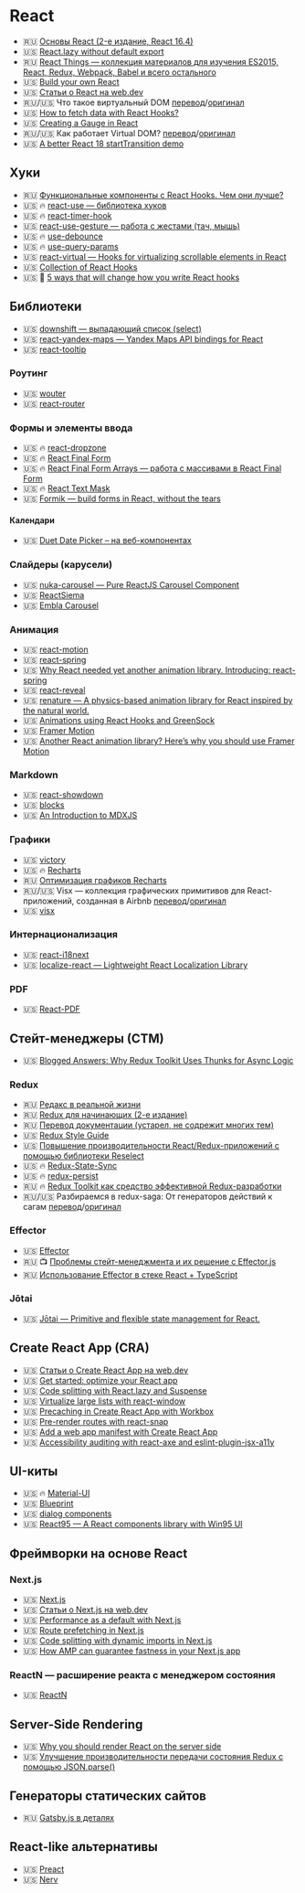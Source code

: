 # React

<!--
* 🇺🇸 []()
* 🇷🇺 []()
* 🏳 []()
* 🇷🇺/🇺🇸 [перевод]()/[оригинал]()
🔥 📺 
-->

* 🇷🇺 [Основы React (2-е издание, React 16.4)](https://yadi.sk/d/E31I1kD7_onkwg/React-v2.0.0)
* 🇺🇸 [React.lazy without default export](https://dev.to/iamandrewluca/react-lazy-without-default-export-4b65)
* 🇷🇺 [React Things — коллекция материалов для изучения ES2015, React, Redux, Webpack, Babel и всего остального](https://github.com/rtivital/react-things)
* 🇺🇸 [Build your own React](https://pomb.us/build-your-own-react/)
* 🇺🇸 [Статьи о React на web.dev](https://web.dev/react/)
* 🇷🇺/🇺🇸 Что такое виртуальный DOM [перевод](https://www.awesomeandrew.ru/2019/03/28/%D1%87%D1%82%D0%BE-%D1%82%D0%B0%D0%BA%D0%BE%D0%B5-%D0%B2%D0%B8%D1%80%D1%82%D1%83%D0%B0%D0%BB%D1%8C%D0%BD%D1%8B%D0%B9-dom/)/[оригинал](https://bitsofco.de/understanding-the-virtual-dom/)
* 🇺🇸 [How to fetch data with React Hooks?](https://www.robinwieruch.de/react-hooks-fetch-data)
* 🇺🇸 [Creating a Gauge in React](https://wattenberger.com/blog/gauge)
* 🇷🇺/🇺🇸 Как работает Virtual DOM? [перевод](https://medium.com/@abraztsov/how-virtual-dom-work-567128ed77e9)/[оригинал](https://medium.com/@rajaraodv/the-inner-workings-of-virtual-dom-666ee7ad47cf)
* 🇺🇸 [A better React 18 startTransition demo](https://swizec.com/blog/a-better-react-18-starttransition-demo/)

## Хуки

* 🇷🇺 [Функциональные компоненты с React Hooks. Чем они лучше?](https://habr.com/ru/post/443488/)
* 🇺🇸 🔥 [react-use — библиотека хуков](https://github.com/streamich/react-use)
* 🇺🇸 🔥 [react-timer-hook](https://github.com/amrlabib/react-timer-hook)
* 🇺🇸 [react-use-gesture — работа с жестами (тач, мышь)](https://github.com/react-spring/react-use-gesture)
* 🇺🇸 🔥 [use-debounce](https://www.npmjs.com/package/use-debounce)
* 🇺🇸 🔥 [use-query-params](https://www.npmjs.com/package/use-query-params)
* 🇺🇸 [react-virtual — Hooks for virtualizing scrollable elements in React](https://github.com/tannerlinsley/react-virtual)
* 🇺🇸 [Collection of React Hooks](https://nikgraf.github.io/react-hooks/)
* 🇺🇸 🤔 [5 ways that will change how you write React hooks](https://dev.to/adamklein/5-ways-that-will-change-how-you-write-react-hooks-1h71)

## Библиотеки

* 🇺🇸 [downshift — выпадающий список (select)](https://github.com/downshift-js/downshift)
* 🇺🇸 [react-yandex-maps — Yandex Maps API bindings for React](https://github.com/gribnoysup/react-yandex-maps)
* 🇺🇸 [react-tooltip](https://wwayne.github.io/react-tooltip/)

### Роутинг

* 🇺🇸 [wouter](https://github.com/molefrog/wouter)
* 🇺🇸 [react-router](https://reactrouter.com/)

### Формы и элементы ввода

* 🇺🇸 🔥 [react-dropzone](https://react-dropzone.netlify.com/)
* 🇺🇸 🔥 [React Final Form](https://final-form.org/react)
* 🇺🇸 🔥 [React Final Form Arrays — работа с массивами в React Final Form](https://www.npmjs.com/package/react-final-form-arrays)
* 🇺🇸 🔥 [React Text Mask](https://github.com/text-mask/text-mask/tree/master/react/#readme)
* 🇺🇸 [Formik — build forms in React, without the tears](https://jaredpalmer.com/formik)

#### Календари

* 🇺🇸 [Duet Date Picker – на веб-компонентах](https://github.com/duetds/date-picker#usage-with-react)

### Слайдеры (карусели)

* 🇺🇸 [nuka-carousel — Pure ReactJS Carousel Component](https://github.com/FormidableLabs/nuka-carousel)
* 🇺🇸 [ReactSiema](https://www.npmjs.com/package/react-siema)
* 🇺🇸 [Embla Carousel](https://davidcetinkaya.github.io/embla-carousel/)

### Анимация

* 🇺🇸 [react-motion](https://github.com/chenglou/react-motion)
* 🇺🇸 [react-spring](https://www.react-spring.io/docs/hooks/basics)
* 🇺🇸 [Why React needed yet another animation library. Introducing: react-spring](https://blog.usejournal.com/why-react-needed-yet-another-animation-library-introducing-react-spring-8212e424c5ce)
* 🇺🇸 [react-reveal](https://github.com/rnosov/react-reveal)
* 🇺🇸 [renature — A physics-based animation library for React inspired by the natural world.](https://formidable.com/open-source/renature/)
* 🇺🇸 [Animations using React Hooks and GreenSock](https://blog.logrocket.com/animations-react-hooks-greensock/)
* 🇺🇸 [Framer Motion](https://www.framer.com/motion/)
* 🇺🇸 [Another React animation library? Here’s why you should use Framer Motion](https://blog.logrocket.com/another-react-animation-library-heres-why-you-should-use-framer-motion/)

### Markdown

* 🇺🇸 [react-showdown](https://github.com/jerolimov/react-showdown)
* 🇺🇸 [blocks](https://mdx-blocks.com/)
* 🇺🇸 [An Introduction to MDXJS](https://css-tricks.com/an-introduction-to-mdxjs/)

### Графики

* 🇺🇸 [victory](https://formidable.com/open-source/victory/)
* 🇺🇸 🔥 [Recharts](http://recharts.org/en-US/)
* 🇷🇺 [Оптимизация графиков Recharts](https://tproger.ru/articles/recharts-optimization/)
* 🇷🇺/🇺🇸 Visx — коллекция графических примитивов для React-приложений, созданная в Airbnb [перевод](https://habr.com/ru/company/ruvds/blog/521068/)/[оригинал](https://medium.com/airbnb-engineering/introducing-visx-from-airbnb-fd6155ac4658)
* 🇺🇸 [visx](https://airbnb.io/visx)

### Интернационализация

* 🇺🇸 [react-i18next](https://react.i18next.com/)
* 🇺🇸 [localize-react — Lightweight React Localization Library](https://github.com/yankouskia/localize-react)

### PDF

* 🇺🇸 [React-PDF](https://github.com/wojtekmaj/react-pdf)

## Стейт-менеджеры (СТМ)

* 🇺🇸 [Blogged Answers: Why Redux Toolkit Uses Thunks for Async Logic](https://blog.isquaredsoftware.com/2020/02/blogged-answers-why-redux-toolkit-uses-thunks-for-async-logic/)

### Redux

* 🇷🇺 [Редакс в реальной жизни](https://iamakulov.com/talks/redux-in-real-life/)
* 🇷🇺 [Redux для начинающих (2-е издание)](https://yadi.sk/d/E31I1kD7_onkwg/Redux-v2.0.0)
* 🇷🇺 [Перевод документации (устарел, не содрежит многих тем)](https://rajdee.gitbooks.io/redux-in-russian/content/)
* 🇺🇸 [Redux Style Guide](https://redux.js.org/style-guide/style-guide/)
* 🇺🇸 [Повышение производительности React/Redux-приложений с помощью библиотеки Reselect](https://medium.com/better-programming/increase-your-react-redux-application-performance-with-reselect-library-3f4d632a08c5)
* 🇺🇸 🔥 [Redux-State-Sync](https://www.npmjs.com/package/redux-state-sync)
* 🇺🇸 🔥 [redux-persist](https://github.com/rt2zz/redux-persist)
* 🇷🇺 🔥 [Redux Toolkit как средство эффективной Redux-разработки](https://habr.com/ru/company/inobitec/blog/481288/)
* 🇷🇺/🇺🇸 Разбираемся в redux-saga: От генераторов действий к сагам [перевод](https://habr.com/ru/post/351168/)/[оригинал](https://blog.logrocket.com/understanding-redux-saga-from-action-creators-to-sagas-2587298b5e71/)

### Effector

* 🇺🇸 [Effector](https://effector.now.sh/)
* 🇷🇺 📺 [Проблемы стейт-менеджмента и их решение с Effector.js](https://www.youtube.com/watch?v=48XSmEIqbkI)
* 🇷🇺 [Использование Effector в стеке React + TypeScript](https://habr.com/ru/company/domclick/blog/532016/)

### Jōtai

* 🇺🇸 [Jōtai — Primitive and flexible state management for React.](https://github.com/pmndrs/jotai)

## Create React App (CRA)

* 🇺🇸 [Статьи о Create React App на web.dev](https://web.dev/react/#create-react-app)
* 🇺🇸 [Get started: optimize your React app](https://web.dev/get-started-optimize-react/)
* 🇺🇸 [Code splitting with React.lazy and Suspense](https://web.dev/code-splitting-suspense/)
* 🇺🇸 [Virtualize large lists with react-window](https://web.dev/virtualize-long-lists-react-window/)
* 🇺🇸 [Precaching in Create React App with Workbox](https://web.dev/precache-with-workbox-react/)
* 🇺🇸 [Pre-render routes with react-snap](https://web.dev/prerender-with-react-snap/)
* 🇺🇸 [Add a web app manifest with Create React App](https://web.dev/add-manifest-react/)
* 🇺🇸 [Accessibility auditing with react-axe and eslint-plugin-jsx-a11y](https://web.dev/accessibility-auditing-react/)

## UI-киты

* 🇺🇸 🔥 [Material-UI](https://material-ui.com/ru/)
* 🇺🇸 [Blueprint](https://blueprintjs.com/docs/)
* 🇺🇸 [dialog components](https://dialogs.github.io/dialog-web-components/)
* 🇺🇸 [React95 — A React components library with Win95 UI](https://github.com/React95/React95)

## Фреймворки на основе React

### Next.js

* 🇺🇸 [Next.js](https://nextjs.org/)
* 🇺🇸 [Статьи о Next.js на web.dev](https://web.dev/react/#next.js)
* 🇺🇸 [Performance as a default with Next.js](https://web.dev/performance-as-a-default-with-nextjs/)
* 🇺🇸 [Route prefetching in Next.js](https://web.dev/route-prefetching-in-nextjs/)
* 🇺🇸 [Code splitting with dynamic imports in Next.js](https://web.dev/code-splitting-with-dynamic-imports-in-nextjs/)
* 🇺🇸 [How AMP can guarantee fastness in your Next.js app](https://web.dev/how-amp-can-guarantee-fastness-in-your-nextjs-app/)

### ReactN — расширение реакта с менеджером состояния

* 🇺🇸 [ReactN](https://github.com/CharlesStover/reactn)

## Server-Side Rendering

* 🇺🇸 [Why you should render React on the server side](https://blog.logrocket.com/why-you-should-render-react-on-the-server-side-a50507163b79/)
* 🇺🇸 [Улучшение производительности передачи состояния Redux с помощью JSON.parse()](https://joreteg.com/blog/improving-redux-state-transfer-performance)

## Генераторы статических сайтов

* 🇷🇺 [Gatsby.js в деталях](https://habr.com/ru/post/442298/)

## React-like альтернативы

* 🇺🇸 [Preact](https://preactjs.com/)
* 🇺🇸 [Nerv](https://nerv.aotu.io/)
